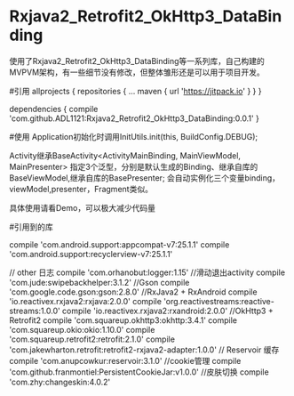 # Rxjava2_Retrofit2_OkHttp3_DataBinding
使用了Rxjava2_Retrofit2_OkHttp3_DataBinding等一系列库，自己构建的MVPVM架构，有一些细节没有修改，但整体雏形还是可以用于项目开发。

#引用
allprojects {
		repositories {
			...
			maven { url 'https://jitpack.io' }
		}
	}
  
  dependencies {
	        compile 'com.github.ADL1121:Rxjava2_Retrofit2_OkHttp3_DataBinding:0.0.1'
	}
  
  
  #使用
  Application初始化时调用InitUtils.init(this, BuildConfig.DEBUG);
  
  Activity继承BaseActivity<ActivityMainBinding, MainViewModel, MainPresenter> 指定3个泛型，分别是默认生成的Binding、继承自库的BaseViewModel,继承自库的BasePresenter;
  会自动实例化三个变量binding，viewModel,presenter，Fragment类似。
  
  具体使用请看Demo，可以极大减少代码量



#引用到的库

compile 'com.android.support:appcompat-v7:25.1.1'
compile 'com.android.support:recyclerview-v7:25.1.1'

// other   日志
compile 'com.orhanobut:logger:1.15'
//滑动退出activity
compile 'com.jude:swipebackhelper:3.1.2'
//Gson
compile 'com.google.code.gson:gson:2.8.0'
//RxJava2 + RxAndroid
compile 'io.reactivex.rxjava2:rxjava:2.0.0'
compile 'org.reactivestreams:reactive-streams:1.0.0'
compile 'io.reactivex.rxjava2:rxandroid:2.0.0'
//OkHttp3 + Retrofit2
compile 'com.squareup.okhttp3:okhttp:3.4.1'
compile 'com.squareup.okio:okio:1.10.0'
compile 'com.squareup.retrofit2:retrofit:2.1.0'
compile 'com.jakewharton.retrofit:retrofit2-rxjava2-adapter:1.0.0'
// Reservoir   缓存
compile 'com.anupcowkur:reservoir:3.1.0'
//cookie管理
compile 'com.github.franmontiel:PersistentCookieJar:v1.0.0'
//皮肤切换
compile 'com.zhy:changeskin:4.0.2'
